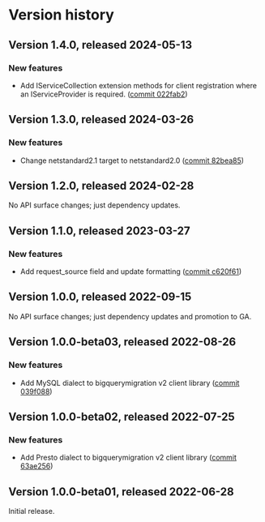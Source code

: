 # Version history

## Version 1.4.0, released 2024-05-13

### New features

- Add IServiceCollection extension methods for client registration where an IServiceProvider is required. ([commit 022fab2](https://github.com/googleapis/google-cloud-dotnet/commit/022fab203f28fb9c608972af7f8b83f571ae5694))

## Version 1.3.0, released 2024-03-26

### New features

- Change netstandard2.1 target to netstandard2.0 ([commit 82bea85](https://github.com/googleapis/google-cloud-dotnet/commit/82bea850661975b9750ac30753528cc9d2e05240))

## Version 1.2.0, released 2024-02-28

No API surface changes; just dependency updates.

## Version 1.1.0, released 2023-03-27

### New features

- Add request_source field and update formatting ([commit c620f61](https://github.com/googleapis/google-cloud-dotnet/commit/c620f612d1634db4d75dbe7efcd03e4abc473f6e))

## Version 1.0.0, released 2022-09-15

No API surface changes; just dependency updates and promotion to GA.

## Version 1.0.0-beta03, released 2022-08-26

### New features

- Add MySQL dialect to bigquerymigration v2 client library ([commit 039f088](https://github.com/googleapis/google-cloud-dotnet/commit/039f088e2f44d416ea484ca7c71ce157e7782698))

## Version 1.0.0-beta02, released 2022-07-25

### New features

- Add Presto dialect to bigquerymigration v2 client library ([commit 63ae256](https://github.com/googleapis/google-cloud-dotnet/commit/63ae25692472c9fa7f2d43feeebebda2fc90535e))

## Version 1.0.0-beta01, released 2022-06-28

Initial release.
